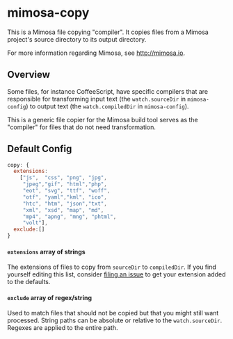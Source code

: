 mimosa-copy
===========

This is a Mimosa file copying "compiler". It copies files from a Mimosa project's source directory to its output directory.

For more information regarding Mimosa, see http://mimosa.io.

## Overview

Some files, for instance CoffeeScript, have specific compilers that are responsible for transforming input text (the `watch.sourceDir` in `mimosa-config`) to output text (the `watch.compiledDir` in `mimosa-config`).

This is a generic file copier for the Mimosa build tool serves as the "compiler" for files that do not need transformation.  

## Default Config

```javascript
copy: {
  extensions:
    ["js",  "css", "png", "jpg",
     "jpeg","gif", "html","php",
     "eot", "svg", "ttf", "woff",
     "otf", "yaml","kml", "ico",
     "htc", "htm", "json","txt",
     "xml", "xsd", "map", "md",
     "mp4", "apng", "mng", "phtml",
     "volt"],
  exclude:[]
}
````

#### `extensions` array of strings
The extensions of files to copy from `sourceDir` to `compiledDir`. If you find yourself editing this list, consider [filing an issue](https://github.com/dbashford/mimosa-copy/issues/new) to get your extension added to the defaults.

#### `exclude` array of regex/string
Used to match files that should not be copied but that you might still want processed. String paths can be absolute or relative to the `watch.sourceDir`. Regexes are applied to the entire path.
